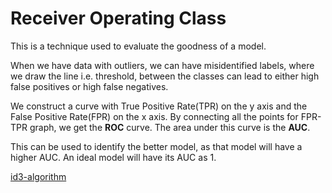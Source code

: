 # Receiver Operating Class
This is a technique used to evaluate the goodness of a model.

When we have data with outliers, we can have misidentified labels, where we draw the line i.e. threshold, between the classes can lead to either high false positives or high false negatives. 

We construct a curve with True Positive Rate(TPR) on the y axis and the False Positive Rate(FPR) on the x axis.
By connecting all the points for FPR-TPR graph, we get the **ROC** curve. The area under this curve is the **AUC**.

This can be used to identify the better model, as that model will have a higher AUC. An ideal model will have its AUC as 1. 

[id3-algorithm](id3-algorithm.md)